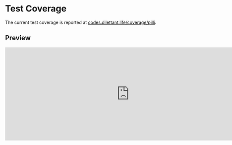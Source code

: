 # Test Coverage

The current test coverage is reported at <a href="https://codes.dilettant.life/coverage/pilli/" target="coverage">codes.dilettant.life/coverage/pilli</a>.

## Preview

<iframe width="800px" height="300px" style="border: 0px;" src="https://codes.dilettant.life/coverage/pilli/"></iframe>
